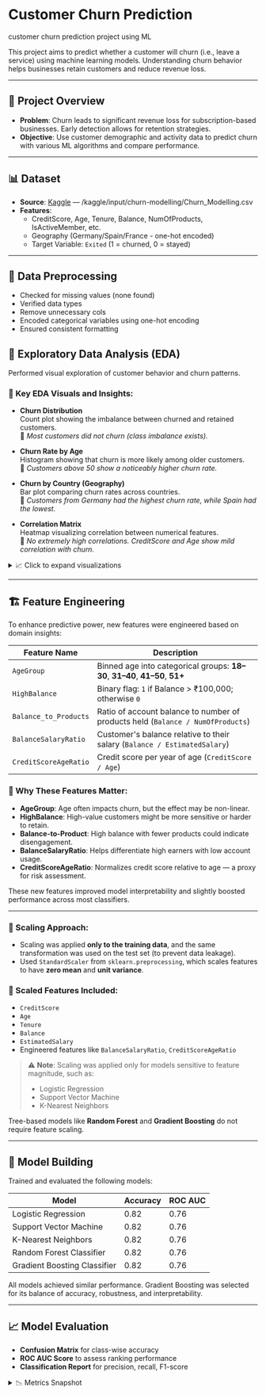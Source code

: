 # Customer Churn Prediction
customer churn prediction project using ML

This project aims to predict whether a customer will churn (i.e., leave a service) using machine learning models. Understanding churn behavior helps businesses retain customers and reduce revenue loss.

---

## 📂 Project Overview

- **Problem**: Churn leads to significant revenue loss for subscription-based businesses. Early detection allows for retention strategies.
- **Objective**: Use customer demographic and activity data to predict churn with various ML algorithms and compare performance.

---

## 📊 Dataset

- **Source**: [Kaggle](https://www.kaggle.com/) — /kaggle/input/churn-modelling/Churn_Modelling.csv
- **Features**:
  - CreditScore, Age, Tenure, Balance, NumOfProducts, IsActiveMember, etc.
  - Geography (Germany/Spain/France - one-hot encoded)
  - Target Variable: `Exited` (1 = churned, 0 = stayed)

---

## 🧼 Data Preprocessing

- Checked for missing values (none found)
- Verified data types
- Remove unnecessary cols
- Encoded categorical variables using one-hot encoding
- Ensured consistent formatting



## 🔎 Exploratory Data Analysis (EDA)

Performed visual exploration of customer behavior and churn patterns.

### 🔹 Key EDA Visuals and Insights:

- **Churn Distribution**  
  Count plot showing the imbalance between churned and retained customers.  
  📌 *Most customers did not churn (class imbalance exists).*

- **Churn Rate by Age**  
  Histogram showing that churn is more likely among older customers.  
  📌 *Customers above 50 show a noticeably higher churn rate.*

- **Churn by Country (Geography)**  
  Bar plot comparing churn rates across countries.  
  📌 *Customers from Germany had the highest churn rate, while Spain had the lowest.*

- **Correlation Matrix**  
  Heatmap visualizing correlation between numerical features.  
  📌 *No extremely high correlations. CreditScore and Age show mild correlation with churn.*

<details>
<summary>📈 Click to expand visualizations</summary>

![Churn Distribution](images/churn_distribution.png)  
![Age vs Churn](images/churn_by_age.png)  
![Churn by Country](images/churn_by_country.png)  
![Correlation Heatmap](images/heatmap.png)

</details>

---

## 🏗️ Feature Engineering

To enhance predictive power, new features were engineered based on domain insights:

| Feature Name            | Description |
|-------------------------|-------------|
| `AgeGroup`              | Binned age into categorical groups: **18–30**, **31–40**, **41–50**, **51+** |
| `HighBalance`           | Binary flag: `1` if Balance > ₹100,000; otherwise `0` |
| `Balance_to_Products`   | Ratio of account balance to number of products held (`Balance / NumOfProducts`) |
| `BalanceSalaryRatio`    | Customer's balance relative to their salary (`Balance / EstimatedSalary`) |
| `CreditScoreAgeRatio`   | Credit score per year of age (`CreditScore / Age`) |

### 🧠 Why These Features Matter:

- **AgeGroup**: Age often impacts churn, but the effect may be non-linear.
- **HighBalance**: High-value customers might be more sensitive or harder to retain.
- **Balance-to-Product**: High balance with fewer products could indicate disengagement.
- **BalanceSalaryRatio**: Helps differentiate high earners with low account usage.
- **CreditScoreAgeRatio**: Normalizes credit score relative to age — a proxy for risk assessment.

These new features improved model interpretability and slightly boosted performance across most classifiers.

---

### 📌 Scaling Approach:

- Scaling was applied **only to the training data**, and the same transformation was used on the test set (to prevent data leakage).
- Used `StandardScaler` from `sklearn.preprocessing`, which scales features to have **zero mean** and **unit variance**.

### 🔄 Scaled Features Included:
- `CreditScore`
- `Age`
- `Tenure`
- `Balance`
- `EstimatedSalary`
- Engineered features like `BalanceSalaryRatio`, `CreditScoreAgeRatio`

> ⚠️ **Note**: Scaling was applied only for models sensitive to feature magnitude, such as:
> - Logistic Regression  
> - Support Vector Machine  
> - K-Nearest Neighbors  

Tree-based models like **Random Forest** and **Gradient Boosting** do not require feature scaling.

---

## 🤖 Model Building

Trained and evaluated the following models:

| Model                       | Accuracy | ROC AUC |
|----------------------------|----------|---------|
| Logistic Regression        | 0.82     | 0.76    |
| Support Vector Machine     | 0.82     | 0.76    |
| K-Nearest Neighbors        | 0.82     | 0.76    |
| Random Forest Classifier   | 0.82     | 0.76    |
| Gradient Boosting Classifier | 0.82   | 0.76    |

All models achieved similar performance. Gradient Boosting was selected for its balance of accuracy, robustness, and interpretability.

---

## 📈 Model Evaluation

- **Confusion Matrix** for class-wise accuracy
- **ROC AUC Score** to assess ranking performance
- **Classification Report** for precision, recall, F1-score

<details>
<summary>📉 Metrics Snapshot</summary>

```text
Accuracy: 0.82
ROC AUC Score: 0.76
Precision: 0.58
Recall: 0.29
F1-score: 0.39
